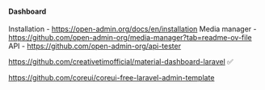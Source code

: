 #### Dashboard
Installation - https://open-admin.org/docs/en/installation
Media manager - https://github.com/open-admin-org/media-manager?tab=readme-ov-file
API - https://github.com/open-admin-org/api-tester

https://github.com/creativetimofficial/material-dashboard-laravel ✅

https://github.com/coreui/coreui-free-laravel-admin-template